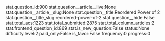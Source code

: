 stat.question_id:900
stat.question__article__live:None
stat.question__article__slug:None
stat.question__title:Reordered Power of 2
stat.question__title_slug:reordered-power-of-2
stat.question__hide:False
stat.total_acs:1223
stat.total_submitted:2875
stat.total_column_articles:2
stat.frontend_question_id:869
stat.is_new_question:False
status:None
difficulty.level:2
paid_only:False
is_favor:False
frequency:0
progress:0
